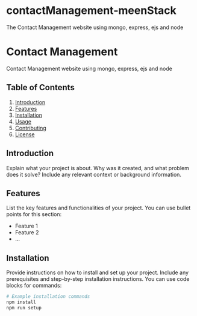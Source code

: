 # contactManagement-meenStack
The Contact Management website using  mongo, express, ejs and node

# Contact Management

 Contact Management website using  mongo, express, ejs and node

## Table of Contents

1. [Introduction](#introduction)
2. [Features](#features)
3. [Installation](#installation)
4. [Usage](#usage)
5. [Contributing](#contributing)
6. [License](#license)

## Introduction

Explain what your project is about. Why was it created, and what problem does it solve? Include any relevant context or background information.

## Features

List the key features and functionalities of your project. You can use bullet points for this section:

- Feature 1
- Feature 2
- ...

## Installation

Provide instructions on how to install and set up your project. Include any prerequisites and step-by-step installation instructions. You can use code blocks for commands:

```bash
# Example installation commands
npm install
npm run setup

